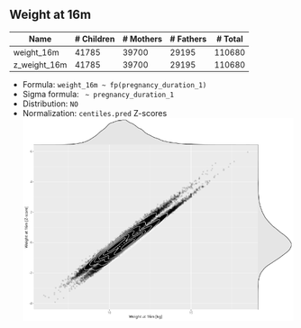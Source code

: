## Weight at 16m

| Name | # Children | # Mothers | # Fathers | # Total |
| ---- | ---------- | --------- | --------- | ------- |
| weight_16m | 41785 | 39700 | 29195 | 110680 |
| z_weight_16m | 41785 | 39700 | 29195 | 110680 |

- Formula: `weight_16m ~ fp(pregnancy_duration_1)`
- Sigma formula: ` ~ pregnancy_duration_1`
- Distribution: `NO`
- Normalization: `centiles.pred` Z-scores
![](plots/z_weight_16m_vs_weight_16m_child.png)


